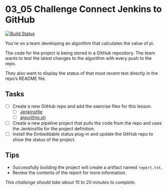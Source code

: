 # 03_05 Challenge Connect Jenkins to GitHub
[![Build Status](http://ec2-44-227-162-24.us-west-2.compute.amazonaws.com/buildStatus/icon?job=ALGORITHM)](http://ec2-44-227-162-24.us-west-2.compute.amazonaws.com/job/ALGORITHM/)

You're on a team developing an algorithm that calculates the value of pi.

The code for the project is being stored in a GitHub repository. The team wants to test the latest changes to the algorithm with every push to the repo.

They also want to display the status of that most recent test directly in the repo’s README file.

## Tasks
- [ ] Create a new GitHub repo and add the exercise files for this lesson.
  - [ ] [Jenkinsfile](./Jenkinsfile)
  - [ ] [algorithm.sh](./algorithm.sh)
- [ ] Create a new pipeline project that pulls the code from the repo and uses the Jenkinsfile for the project definition.
- [ ] Install the Embeddable status plug-in and update the GitHub repo to show the status of the project.

## Tips
- Successfully building the project will create a artifact named `report.txt`.
- Review the contents of the report for more information.

_*This challenge should take about 15 to 20 minutes to complete.*_
